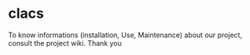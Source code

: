 # clacs
To know informations (installation, Use, Maintenance) about our project, consult the project wiki.
Thank you
